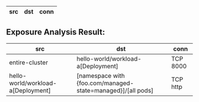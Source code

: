 | src | dst | conn |
|-----|-----|------|
## Exposure Analysis Result:
| src | dst | conn |
|-----|-----|------|
| entire-cluster | hello-world/workload-a[Deployment] | TCP 8000 |
| hello-world/workload-a[Deployment] | [namespace with {foo.com/managed-state=managed}]/[all pods] | TCP http |